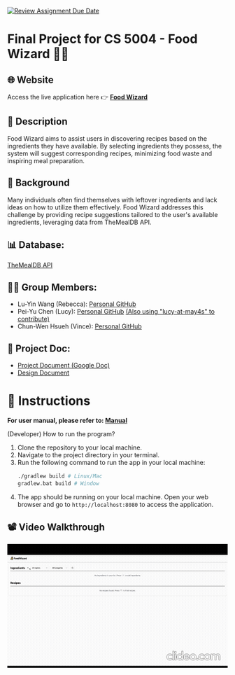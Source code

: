 [![Review Assignment Due Date](https://classroom.github.com/assets/deadline-readme-button-22041afd0340ce965d47ae6ef1cefeee28c7c493a6346c4f15d667ab976d596c.svg)](https://classroom.github.com/a/IE0ITl4j)
# Final Project for CS 5004 - Food Wizard 🧙‍♂️

## 🌐 Website
Access the live application here 👉 [**Food Wizard**](https://foodwizard.fly.dev/)

## 📖 Description
Food Wizard aims to assist users in discovering recipes based on the ingredients they have available. By selecting ingredients they possess, the system will suggest corresponding recipes, minimizing food waste and inspiring meal preparation.

## 📖 Background
Many individuals often find themselves with leftover ingredients and lack ideas on how to utilize them effectively. Food Wizard addresses this challenge by providing recipe suggestions tailored to the user's available ingredients, leveraging data from TheMealDB API.

## 📊 Database:
[TheMealDB API](https://www.themealdb.com/api.php)

## 👱🏼 Group Members:
- Lu-Yin Wang (Rebecca): [Personal GitHub](https://github.com/rebwang)
- Pei-Yu Chen (Lucy): [Personal GitHub](https://github.com/lucyyyychen) [(Also using "lucy-at-may4s" to contribute)](https://github.com/lucy-at-may4s)
- Chun-Wen Hsueh (Vince): [Personal GitHub](https://github.com/ChunWenHsueh)

## 📃 Project Doc:
- [Project Document (Google Doc)](https://docs.google.com/document/d/1VaDUGM-LZnDLe40iMbah4sar-XQG5n3iLFPSMUdu374/edit?usp=sharing)
- [Design Document](DesignDocuments/README.md)

# 🧰 Instructions

**For user manual, please refer to: [Manual](Manual/README.md)**

(Developer) How to run the program?
1. Clone the repository to your local machine.
2. Navigate to the project directory in your terminal.
3. Run the following command to run the app in your local machine:
    ```bash
    ./gradlew build # Linux/Mac
    gradlew.bat build # Window
    ```
4. The app should be running on your local machine. Open your web browser and go to `http://localhost:8080` to access the application.


## 📽️ Video Walkthrough
<img src='img/foodwizard.gif' title='Video Walkthrough' width='' alt='Video Walkthrough' />
